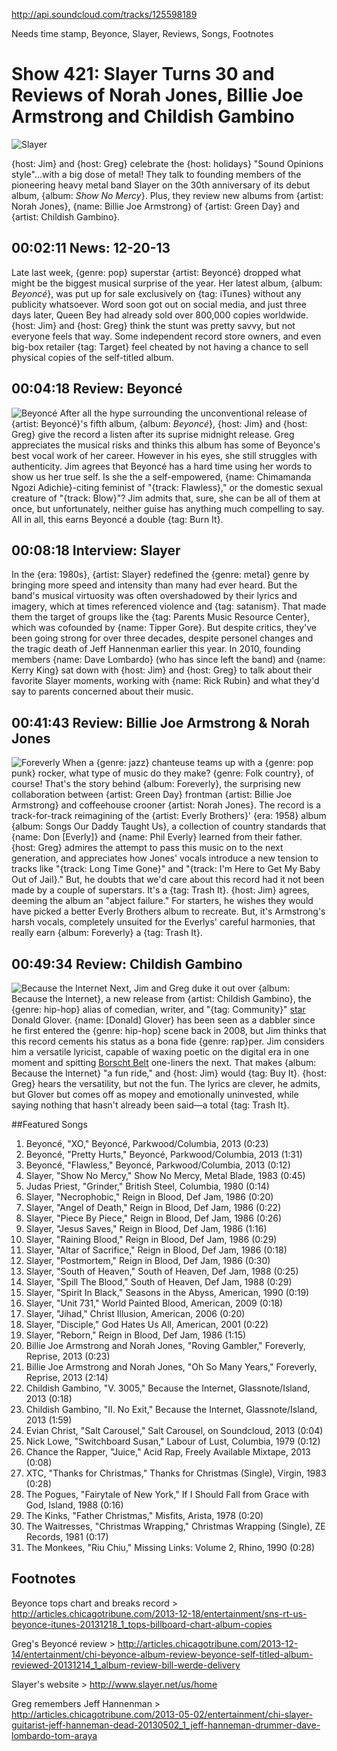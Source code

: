 

http://api.soundcloud.com/tracks/125598189


Needs time stamp, Beyonce, Slayer, Reviews, Songs, Footnotes

# Show 421: Slayer Turns 30 and Reviews of Norah Jones, Billie Joe Armstrong and Childish Gambino

![Slayer](http://static.soundopinions.org/images/2013/slayer.jpg)

{host: Jim} and {host: Greg} celebrate the {host: holidays} "Sound Opinions style"…with a big dose of metal! They talk to founding members of the pioneering heavy metal band Slayer on the 30th anniversary of its debut album, {album: *Show No Mercy*}. Plus, they review new albums from {artist: Norah Jones}, {name: Billie Joe Armstrong} of {artist: Green Day} and {artist: Childish Gambino}.

## 00:02:11 News: 12-20-13
Late last week, {genre: pop} superstar {artist: Beyoncé} dropped what might be the biggest musical surprise of the year. Her latest album, {album: *Beyoncé*}, was put up for sale exclusively on {tag: iTunes} without any publicity whatsoever. Word soon got out on social media, and just three days later, Queen Bey had already sold over 800,000 copies worldwide. {host: Jim} and {host: Greg} think the stunt was pretty savvy, but not everyone feels that way. Some independent record store owners, and even big-box retailer {tag: Target} feel cheated by not having a chance to sell physical copies of the self-titled album.

## 00:04:18 Review: Beyoncé
![Beyoncé](http://is5.mzstatic.com/image/thumb/Music6/v4/c7/4d/6f/c74d6f5a-c6fc-2358-a1b4-0b0cb610b6ec/source/600x600bb.jpg "1419227/780519939")
After all the hype surrounding the unconventional release of {artist: Beyoncé}'s fifth album, {album: *Beyoncé*}, {host: Jim} and {host: Greg} give the record a listen after its suprise midnight release. Greg appreciates the musical risks and thinks this album has some of Beyonce's best vocal work of her career. However in his eyes, she still struggles with authenticity. Jim agrees that Beyoncé has a hard time using her words to show us her true self. Is she the a self-empowered, {name: Chimamanda Ngozi Adichie}-citing feminist of "{track: Flawless}," or the domestic sexual creature of "{track: Blow}"? Jim admits that, sure, she can be all of them at once, but unfortunately, neither guise has anything much compelling to say. All in all, this earns Beyoncé a double {tag: Burn It}.

## 00:08:18 Interview: Slayer
In the {era: 1980s}, {artist: Slayer} redefined the {genre: metal} genre by bringing more speed and intensity than many had ever heard. But the band's musical virtuosity was often overshadowed by their lyrics and imagery, which at times referenced violence and {tag: satanism}. That made them the target of groups like the {tag: Parents Music Resource Center}, which was cofounded by {name: Tipper Gore}. But despite critics, they've been going strong for over three decades, despite personel changes and the tragic death of Jeff Hannenman earlier this year. In 2010, founding members {name: Dave Lombardo} (who has since left the band) and {name: Kerry King} sat down with {host: Jim} and {host: Greg} to talk about their favorite Slayer moments, working with {name: Rick Rubin} and what they'd say to parents concerned about their music.

## 00:41:43 Review: Billie Joe Armstrong & Norah Jones
![Foreverly](http://is4.mzstatic.com/image/thumb/Music4/v4/cd/3d/db/cd3ddbaa-22ae-1af4-9fb8-4fa8f505f83c/source/600x600bb.jpg "728775679/728775523")
When a {genre: jazz} chanteuse teams up with a {genre: pop punk} rocker, what type of music do they make? {genre: Folk country}, of course! That's the story behind {album: Foreverly}, the surprising new collaboration between {artist: Green Day} frontman {artist: Billie Joe Armstrong} and coffeehouse crooner {artist: Norah Jones}. The record is a track-for-track reimagining of the {artist: Everly Brothers}' {era: 1958} album {album: Songs Our Daddy Taught Us}, a collection of country standards that {name: Don [Everly]} and {name: Phil Everly} learned from their father. {host: Greg} admires the attempt to pass this music on to the next generation, and appreciates how Jones' vocals introduce a new tension to tracks like "{track: Long Time Gone}" and "{track: I'm Here to Get My Baby Out of Jail}." But, he doubts that we'd care about this record had it not been made by a couple of superstars. It's a {tag: Trash It}. {host: Jim} agrees, deeming the album an "abject failure." For starters, he wishes they would have picked a better Everly Brothers album to recreate. But, it's Armstrong's harsh vocals, completely unsuited for the Everlys' careful harmonies, that really earn {album: Foreverly} a {tag: Trash It}.

## 00:49:34 Review: Childish Gambino
![Because the Internet](http://is1.mzstatic.com/image/thumb/Music4/v4/41/8a/9c/418a9ca2-1c95-3051-2e20-072b866cd8d4/source/600x600bb.jpg "466842536/752461119")
Next, Jim and Greg duke it out over {album: Because the Internet}, a new release from {artist: Childish Gambino}, the {genre: hip-hop} alias of comedian, writer, and "{tag: Community}" [star](http://www.imdb.com/name/nm2255973/) Donald Glover. {name: [Donald] Glover} has been seen as a dabbler since he first entered the {genre: hip-hop} scene back in 2008, but Jim thinks that this record cements his status as a bona fide {genre: rap}per. Jim considers him a versatile lyricist, capable of waxing poetic on the digital era in one moment and spitting [Borscht Belt](http://tvtropes.org/pmwiki/pmwiki.php/Main/BorschtBelt) one-liners the next. That makes {album: Because the Internet} "a fun ride," and {host: Jim} would {tag: Buy It}. {host: Greg} hears the versatility, but not the fun. The lyrics are clever, he admits, but Glover but comes off as mopey and emotionally uninvested, while saying nothing that hasn't already been said—a total {tag: Trash It}.

##Featured Songs

1. Beyoncé, "XO," Beyoncé, Parkwood/Columbia, 2013 (0:23)
1. Beyoncé, "Pretty Hurts," Beyoncé, Parkwood/Columbia, 2013 (1:31)
1. Beyoncé, "Flawless," Beyoncé, Parkwood/Columbia, 2013 (0:12)
1. Slayer, "Show No Mercy," Show No Mercy, Metal Blade, 1983 (0:45)
1. Judas Priest, "Grinder," British Steel, Columbia, 1980 (0:14)
1. Slayer, "Necrophobic," Reign in Blood, Def Jam, 1986 (0:20)
1. Slayer, "Angel of Death," Reign in Blood, Def Jam, 1986 (0:22)
1. Slayer, "Piece By Piece," Reign in Blood, Def Jam, 1986 (0:26)
1. Slayer, "Jesus Saves," Reign in Blood, Def Jam, 1986 (1:16)
1. Slayer, "Raining Blood," Reign in Blood, Def Jam, 1986 (0:29)
1. Slayer, "Altar of Sacrifice," Reign in Blood, Def Jam, 1986 (0:18)
1. Slayer, "Postmortem," Reign in Blood, Def Jam, 1986 (0:30)
1. Slayer, "South of Heaven," South of Heaven, Def Jam, 1988 (0:25)
1. Slayer, "Spill The Blood," South of Heaven, Def Jam, 1988 (0:29)
1. Slayer, "Spirit In Black," Seasons in the Abyss, American, 1990 (0:19)
1. Slayer, "Unit 731," World Painted Blood, American, 2009 (0:18)
1. Slayer, "Jihad," Christ Illusion, American, 2006 (0:20)
1. Slayer, "Disciple," God Hates Us All, American, 2001 (0:22)
1. Slayer, "Reborn," Reign in Blood, Def Jam, 1986 (1:15)
1. Billie Joe Armstrong and Norah Jones, "Roving Gambler," Foreverly, Reprise, 2013 (0:23)
1. Billie Joe Armstrong and Norah Jones, "Oh So Many Years," Foreverly, Reprise, 2013 (2:14)
1. Childish Gambino, "V. 3005," Because the Internet, Glassnote/Island, 2013 (0:18)
1. Childish Gambino, "II. No Exit," Because the Internet, Glassnote/Island, 2013 (1:59)
1. Evian Christ, "Salt Carousel," Salt Carousel, on Soundcloud, 2013 (0:04)
1. Nick Lowe, "Switchboard Susan," Labour of Lust, Columbia, 1979 (0:12)
1. Chance the Rapper, "Juice," Acid Rap, Freely Available Mixtape, 2013 (0:08)
1. XTC, "Thanks for Christmas," Thanks for Christmas (Single), Virgin, 1983 (0:28)
1. The Pogues, "Fairytale of New York," If I Should Fall from Grace with God, Island, 1988 (0:16)
1. The Kinks, "Father Christmas," Misfits, Arista, 1978 (0:20)
1. The Waitresses, "Christmas Wrapping," Christmas Wrapping (Single), ZE Records, 1981 (0:17)
1. The Monkees, "Riu Chiu," Missing Links: Volume 2, Rhino, 1990 (0:28)

## Footnotes
Beyonce tops chart and breaks record > http://articles.chicagotribune.com/2013-12-18/entertainment/sns-rt-us-beyonce-itunes-20131218_1_tops-billboard-chart-album-copies

Greg's Beyoncé review > http://articles.chicagotribune.com/2013-12-14/entertainment/chi-beyonce-album-review-beyonce-self-titled-album-reviewed-20131214_1_album-review-bill-werde-delivery

Slayer's website > http://www.slayer.net/us/home

Greg remembers Jeff Hannenman  > http://articles.chicagotribune.com/2013-05-02/entertainment/chi-slayer-guitarist-jeff-hanneman-dead-20130502_1_jeff-hanneman-drummer-dave-lombardo-tom-araya